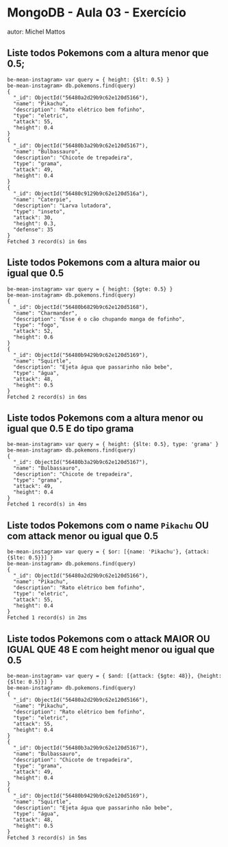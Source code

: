 # MongoDB - Aula 03 - Exercício
autor: Michel Mattos

## Liste todos Pokemons com a altura **menor que** 0.5;

```
be-mean-instagram> var query = { height: {$lt: 0.5} }
be-mean-instagram> db.pokemons.find(query)
{
  "_id": ObjectId("56480a2d29b9c62e120d5166"),
  "name": "Pikachu",
  "description": "Rato elétrico bem fofinho",
  "type": "eletric",
  "attack": 55,
  "height": 0.4
}
{
  "_id": ObjectId("56480b3a29b9c62e120d5167"),
  "name": "Bulbassauro",
  "description": "Chicote de trepadeira",
  "type": "grama",
  "attack": 49,
  "height": 0.4
}
{
  "_id": ObjectId("56480c9129b9c62e120d516a"),
  "name": "Caterpie",
  "description": "Larva lutadora",
  "type": "inseto",
  "attack": 30,
  "height": 0.3,
  "defense": 35
}
Fetched 3 record(s) in 6ms
```

## Liste todos Pokemons com a altura **maior ou igual que** 0.5

```
be-mean-instagram> var query = { height: {$gte: 0.5} }
be-mean-instagram> db.pokemons.find(query)
{
  "_id": ObjectId("56480b6829b9c62e120d5168"),
  "name": "Charmander",
  "description": "Esse é o cão chupando manga de fofinho",
  "type": "fogo",
  "attack": 52,
  "height": 0.6
}
{
  "_id": ObjectId("56480b9429b9c62e120d5169"),
  "name": "Squirtle",
  "description": "Ejeta água que passarinho não bebe",
  "type": "água",
  "attack": 48,
  "height": 0.5
}
Fetched 2 record(s) in 6ms
```

## Liste todos Pokemons com a altura **menor ou igual que** 0.5 **E** do tipo grama

```
be-mean-instagram> var query = { height: {$lte: 0.5}, type: 'grama' }
be-mean-instagram> db.pokemons.find(query)
{
  "_id": ObjectId("56480b3a29b9c62e120d5167"),
  "name": "Bulbassauro",
  "description": "Chicote de trepadeira",
  "type": "grama",
  "attack": 49,
  "height": 0.4
}
Fetched 1 record(s) in 4ms
```

## Liste todos Pokemons com o name `Pikachu` **OU** com attack **menor ou igual que** 0.5

```
be-mean-instagram> var query = { $or: [{name: 'Pikachu'}, {attack: {$lte: 0.5}}] }
be-mean-instagram> db.pokemons.find(query)
{
  "_id": ObjectId("56480a2d29b9c62e120d5166"),
  "name": "Pikachu",
  "description": "Rato elétrico bem fofinho",
  "type": "eletric",
  "attack": 55,
  "height": 0.4
}
Fetched 1 record(s) in 2ms
```

## Liste todos Pokemons com o attack **MAIOR OU IGUAL QUE** 48 **E** com  height **menor ou igual que** 0.5

```
be-mean-instagram> var query = { $and: [{attack: {$gte: 48}}, {height: {$lte: 0.5}}] }
be-mean-instagram> db.pokemons.find(query)
{
  "_id": ObjectId("56480a2d29b9c62e120d5166"),
  "name": "Pikachu",
  "description": "Rato elétrico bem fofinho",
  "type": "eletric",
  "attack": 55,
  "height": 0.4
}
{
  "_id": ObjectId("56480b3a29b9c62e120d5167"),
  "name": "Bulbassauro",
  "description": "Chicote de trepadeira",
  "type": "grama",
  "attack": 49,
  "height": 0.4
}
{
  "_id": ObjectId("56480b9429b9c62e120d5169"),
  "name": "Squirtle",
  "description": "Ejeta água que passarinho não bebe",
  "type": "água",
  "attack": 48,
  "height": 0.5
}
Fetched 3 record(s) in 5ms
```
